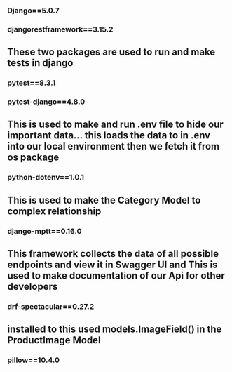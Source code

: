 ### Django==5.0.7
### djangorestframework==3.15.2

## These two packages are used to run and make tests in django
### pytest==8.3.1
### pytest-django==4.8.0

## This is used to make and run .env file to hide our important data... this loads the data to in .env into our local environment then we fetch it from os package
### python-dotenv==1.0.1

## This is used to make the Category Model to complex relationship
### django-mptt==0.16.0

## This framework collects the data of all possible endpoints and view it in Swagger UI and This is used to make documentation of our Api for other developers
### drf-spectacular==0.27.2

## installed to this used models.ImageField() in the ProductImage Model
### pillow==10.4.0

